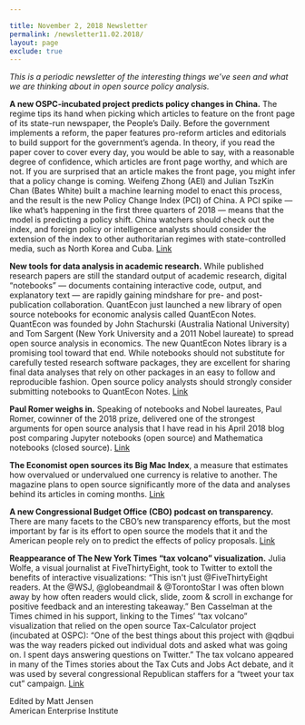 ```yaml
---

title: November 2, 2018 Newsletter
permalink: /newsletter11.02.2018/
layout: page
exclude: true
---
```


*This is a periodic newsletter of the interesting things we’ve seen and what we are thinking about in open source policy analysis.*

**A new OSPC-incubated project predicts policy changes in China.** The regime tips its hand when picking which articles to feature on the front page of its state-run newspaper, the People’s Daily. Before the government implements a reform, the paper features pro-reform articles and editorials to build support for the government’s agenda. In theory, if you read the paper cover to cover every day, you would be able to say, with a reasonable degree of confidence, which articles are front page worthy, and which are not. If you are surprised that an article makes the front page, you might infer that a policy change is coming. Weifeng Zhong (AEI) and Julian TszKin Chan (Bates White) built a machine learning model to enact this process, and the result is the new Policy Change Index (PCI) of China. A PCI spike — like what’s happening in the first three quarters of 2018 — means that the model is predicting a policy shift. China watchers should check out the index, and foreign policy or intelligence analysts should consider the extension of the index to other authoritarian regimes with state-controlled media, such as North Korea and Cuba. [Link](http://www.policychangeindex.com/)

**New tools for data analysis in academic research.** While published research papers are still the standard output of academic research, digital “notebooks” — documents containing interactive code, output, and explanatory text — are rapidly gaining mindshare for pre- and post- publication collaboration. QuantEcon just launched a new library of open source notebooks for economic analysis called QuantEcon Notes. QuantEcon was founded by John Stachurski (Australia National University) and Tom Sargent (New York University and a 2011 Nobel laureate) to spread open source analysis in economics. The new QuantEcon Notes library is a promising tool toward that end. While notebooks should not substitute for carefully tested research software packages, they are excellent for sharing final data analyses that rely on other packages in an easy to follow and reproducible fashion. Open source policy analysts should strongly consider submitting notebooks to QuantEcon Notes. [Link](http://notes.quantecon.org/)

**Paul Romer weighs in.** Speaking of notebooks and Nobel laureates, Paul Romer, cowinner of the 2018 prize, delivered one of the strongest arguments for open source analysis that I have read in his April 2018 blog post comparing Jupyter notebooks (open source) and Mathematica notebooks (closed source). [Link](https://paulromer.net/jupyter-mathematica-and-the-future-of-the-research-paper/)

**The Economist open sources its Big Mac Index**, a measure that estimates how overvalued or undervalued one currency is relative to another. The magazine plans to open source significantly more of the data and analyses behind its articles in coming months. [Link](https://medium.economist.com/peeling-back-the-curtain-487bd3be0c47)

**A new Congressional Budget Office (CBO) podcast on transparency.** There are many facets to the CBO’s new transparency efforts, but the most important by far is its effort to open source the models that it and the American people rely on to predict the effects of policy proposals. [Link](https://www.cbo.gov/podcasts/54529)

**Reappearance of The New York Times “tax volcano” visualization.** Julia Wolfe, a visual journalist at FiveThirtyEight, took to Twitter to extoll the benefits of interactive visualizations: “This isn't just @FiveThirtyEight readers. At the @WSJ, @globeandmail & @TorontoStar I was often blown away by how often readers would click, slide, zoom & scroll in exchange for positive feedback and an interesting takeaway.” Ben Casselman at the Times chimed in his support, linking to the Times’ “tax volcano” visualization that relied on the open source Tax-Calculator project (incubated at OSPC): “One of the best things about this project with @qdbui was the way readers picked out individual dots and asked what was going on. I spent days answering questions on Twitter.” The tax volcano appeared in many of the Times stories about the Tax Cuts and Jobs Act debate, and it was used by several congressional Republican staffers for a “tweet your tax cut” campaign. [Link](https://twitter.com/bencasselman/status/1053290307884929024)

Edited by Matt Jensen
<br>
American Enterprise Institute 